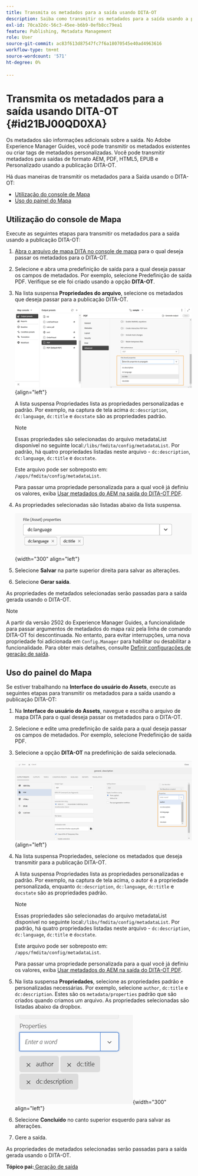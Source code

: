 ```yaml
---
title: Transmita os metadados para a saída usando DITA-OT
description: Saiba como transmitir os metadados para a saída usando a publicação DITA-OT no AEM Guides.
exl-id: 70ca32dc-56c3-45ee-b6b9-0efb8cc79ea1
feature: Publishing, Metadata Management
role: User
source-git-commit: ac83f613d87547fc7f6a18070545e40ad4963616
workflow-type: tm+mt
source-wordcount: '571'
ht-degree: 0%

---
```


# Transmita os metadados para a saída usando DITA-OT {#id21BJ00QD0XA}

Os metadados são informações adicionais sobre a saída. No Adobe Experience Manager Guides, você pode transmitir os metadados existentes ou criar tags de metadados personalizadas. Você pode transmitir metadados para saídas de formato AEM, PDF, HTML5, EPUB e Personalizado usando a publicação DITA-OT.

Há duas maneiras de transmitir os metadados para a Saída usando o DITA-OT:

- [Utilização do console de Mapa](#using-map-console)
- [Uso do painel do Mapa](#using-map-dashboard)

## Utilização do console de Mapa

Execute as seguintes etapas para transmitir os metadados para a saída usando a publicação DITA-OT:

1. [Abra o arquivo de mapa DITA no console de mapa](./open-files-map-console.md) para o qual deseja passar os metadados para o DITA-OT.
1. Selecione e abra uma predefinição de saída para a qual deseja passar os campos de metadados. Por exemplo, selecione Predefinição de saída PDF. Verifique se ele foi criado usando a opção **DITA-OT**.
1. Na lista suspensa **Propriedades do arquivo**, selecione os metadados que deseja passar para a publicação DITA-OT.

   ![](images/custom-metadata-output-preset-new.png){align="left"}

   A lista suspensa Propriedades lista as propriedades personalizadas e padrão. Por exemplo, na captura de tela acima `dc:description`, `dc:language`, `dc:title` e `docstate` são as propriedades padrão.

   >[!NOTE]
   >
   > Essas propriedades são selecionadas do arquivo metadataList disponível no seguinte local:`/libs/fmdita/config/metadataList`. Por padrão, há quatro propriedades listadas neste arquivo - `dc:description`, `dc:language`, `dc:title` e `docstate`.

   Este arquivo pode ser sobreposto em: `/apps/fmdita/config/metadataList`.

   Para passar uma propriedade personalizada para a qual você já definiu os valores, exiba [Usar metadados do AEM na saída do DITA-OT PDF](https://experienceleaguecommunities.adobe.com/t5/xml-documentation-discussions/use-aem-metadata-in-dita-ot-pdf-output/td-p/411880).

1. As propriedades selecionadas são listadas abaixo da lista suspensa.

   ![](images/metadata-added-dropdown.png){width="300" align="left"}

1. Selecione **Salvar** na parte superior direita para salvar as alterações.
1. Selecione **Gerar saída**.

As propriedades de metadados selecionadas serão passadas para a saída gerada usando o DITA-OT.

>[!NOTE]
>
> A partir da versão 2502 do Experience Manager Guides, a funcionalidade para passar argumentos de metadados do mapa raiz pela linha de comando DITA-OT foi descontinuada. No entanto, para evitar interrupções, uma nova propriedade foi adicionada em `Config.Manager` para habilitar ou desabilitar a funcionalidade.  Para obter mais detalhes, consulte [Definir configurações de geração de saída](../cs-install-guide/conf-output-generation.md#configure-the-dita-ot-command-line-arguement-field-on-the-dita-map-dashboard).

## Uso do painel do Mapa

Se estiver trabalhando na **Interface do usuário do Assets**, execute as seguintes etapas para transmitir os metadados para a saída usando a publicação DITA-OT:

1. Na **Interface do usuário do Assets**, navegue e escolha o arquivo de mapa DITA para o qual deseja passar os metadados para o DITA-OT.
1. Selecione e edite uma predefinição de saída para a qual deseja passar os campos de metadados. Por exemplo, selecione Predefinição de saída PDF.
1. Selecione a opção **DITA-OT** na predefinição de saída selecionada.

   ![](images/custom-meta-data-output-preset.png){align="left"}

1. Na lista suspensa Propriedades, selecione os metadados que deseja transmitir para a publicação DITA-OT.

   A lista suspensa Propriedades lista as propriedades personalizadas e padrão. Por exemplo, na captura de tela acima, o autor é a propriedade personalizada, enquanto `dc:description`, `dc:language`, `dc:title` e `docstate` são as propriedades padrão.

   >[!NOTE]
   >
   > Essas propriedades são selecionadas do arquivo metadataList disponível no seguinte local:`/libs/fmdita/config/metadataList`. Por padrão, há quatro propriedades listadas neste arquivo - `dc:description`, `dc:language`, `dc:title` e `docstate`.

   Este arquivo pode ser sobreposto em: `/apps/fmdita/config/metadataList`.

   Para passar uma propriedade personalizada para a qual você já definiu os valores, exiba [Usar metadados do AEM na saída do DITA-OT PDF](https://experienceleaguecommunities.adobe.com/t5/xml-documentation-discussions/use-aem-metadata-in-dita-ot-pdf-output/td-p/411880).

1. Na lista suspensa **Propriedades**, selecione as propriedades padrão e personalizadas necessárias. Por exemplo, selecione `author`, `dc:title` e `dc:description`. Estes são os `metadata/properties` padrão que são criados quando criamos um arquivo. As propriedades selecionadas são listadas abaixo da dropbox.

   ![](images/selected-metadata-properties.png){width="300" align="left"}

1. Selecione **Concluído** no canto superior esquerdo para salvar as alterações.
1. Gere a saída.

As propriedades de metadados selecionadas serão passadas para a saída gerada usando o DITA-OT.



**Tópico pai:**[ Geração de saída](generate-output.md)
